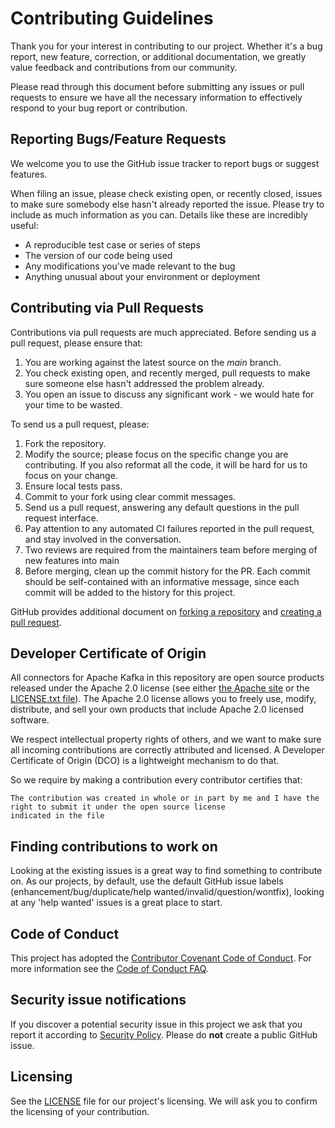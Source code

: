 # Contributing Guidelines

Thank you for your interest in contributing to our project. Whether it's a bug report, new feature, correction, or additional
documentation, we greatly value feedback and contributions from our community.

Please read through this document before submitting any issues or pull requests to ensure we have all the necessary
information to effectively respond to your bug report or contribution.


## Reporting Bugs/Feature Requests

We welcome you to use the GitHub issue tracker to report bugs or suggest features.

When filing an issue, please check existing open, or recently closed, issues to make sure somebody else hasn't already
reported the issue. Please try to include as much information as you can. Details like these are incredibly useful:

* A reproducible test case or series of steps
* The version of our code being used
* Any modifications you've made relevant to the bug
* Anything unusual about your environment or deployment


## Contributing via Pull Requests
Contributions via pull requests are much appreciated. Before sending us a pull request, please ensure that:

1. You are working against the latest source on the *main* branch.
2. You check existing open, and recently merged, pull requests to make sure someone else hasn't addressed the problem already.
3. You open an issue to discuss any significant work - we would hate for your time to be wasted.

To send us a pull request, please:

1. Fork the repository.
2. Modify the source; please focus on the specific change you are contributing. If you also reformat all the code, it will be hard for us to focus on your change.
3. Ensure local tests pass.
4. Commit to your fork using clear commit messages.
5. Send us a pull request, answering any default questions in the pull request interface.
6. Pay attention to any automated CI failures reported in the pull request, and stay involved in the conversation.
7. Two reviews are required from the maintainers team before merging of new features into main
8. Before merging, clean up the commit history for the PR. Each commit should be self-contained with an informative message, since each commit will be added to the history for this project.

GitHub provides additional document on [forking a repository](https://help.github.com/articles/fork-a-repo/) and
[creating a pull request](https://help.github.com/articles/creating-a-pull-request/).

## Developer Certificate of Origin

All connectors for Apache Kafka in this repository are open source products released under the Apache 2.0 license (see either [the Apache site](https://www.apache.org/licenses/LICENSE-2.0) or the [LICENSE.txt file](LICENSE.txt)). The Apache 2.0 license allows you to freely use, modify, distribute, and sell your own products that include Apache 2.0 licensed software.

We respect intellectual property rights of others, and we want to make sure all incoming contributions are correctly attributed and licensed. A Developer Certificate of Origin (DCO) is a lightweight mechanism to do that.

So we require by making a contribution every contributor certifies that:
```
The contribution was created in whole or in part by me and I have the right to submit it under the open source license
indicated in the file
```

## Finding contributions to work on
Looking at the existing issues is a great way to find something to contribute on. As our projects, by default, use the default GitHub issue labels (enhancement/bug/duplicate/help wanted/invalid/question/wontfix), looking at any 'help wanted' issues is a great place to start.


## Code of Conduct
This project has adopted the [Contributor Covenant Code of Conduct](CODE_OF_CONDUCT.md).
For more information see the [Code of Conduct FAQ](https://www.contributor-covenant.org/faq/).


## Security issue notifications
If you discover a potential security issue in this project we ask that you report it according to [Security Policy](SECURITY.md). Please do **not** create a public GitHub issue.

## Licensing

See the [LICENSE](LICENSE.txt) file for our project's licensing. We will ask you to confirm the licensing of your contribution.
